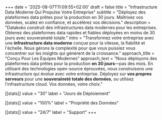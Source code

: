 +++
date = '2025-08-07T11:09:55+02:00'
draft = false
title = "Infrastructure Data Moderne Qui Propulse Votre Entreprise"
subtitle = "Déployez des plateformes data prêtes pour la production en 30 jours. Maîtrisez vos données, scalez en confiance, et accélérez vos décisions."
description = "Datakoko construit des infrastructures data modernes pour les entreprises. Obtenez des plateformes data rapides et fiables déployées en moins de 30 jours avec souveraineté totale."
intro = "Transformez votre entreprise avec une **infrastructure data moderne** conçue pour la vitesse, la fiabilité et l'échelle. Nous gérons la complexité pour que vous puissiez vous concentrer sur les insights qui génèrent de la croissance."
approach_title = "Conçu Pour Les Équipes Modernes"
approach_text = "Nous déployons des plateformes data prêtes pour la production **en 30 jours**—pas des mois. En utilisant des technologies open-source éprouvées, nous construisons une infrastructure qui évolue avec votre entreprise. Déployez sur **vos propres serveurs** pour une **souveraineté totale des données**, ou utilisez l'infrastructure cloud. Vos données, votre choix."

[[stats]]
value = "30"
label = "Jours de Déploiement"

[[stats]]
value = "100%"
label = "Propriété des Données"

[[stats]]
value = "24/7"
label = "Support"
+++
